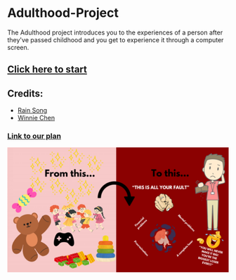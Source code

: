 # Adulthood-Project

The Adulthood project introduces you to the experiences of a person after they've passed childhood and you get to experience it through a computer screen.

## [Click here to start](start.md)

Credits:
---
* [Rain Song](https://github.com/rains1435)
* [Winnie Chen](https://github.com/winniec9153)

### [Link to our plan](https://docs.google.com/drawings/d/1atWunkbpO9cUv_4hIfZd1UraUc7PMbitijPNY6igxXg/edit?usp=sharing)

![alt text](<images-used/README.png>)


